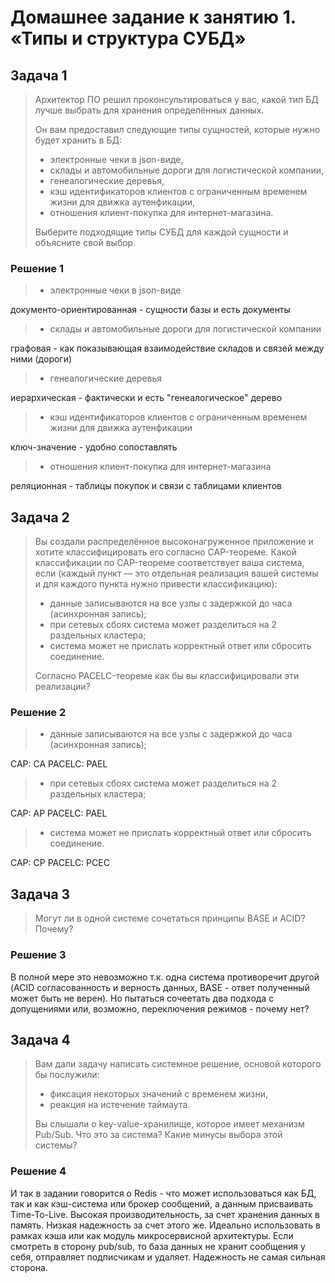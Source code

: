 # Домашнее задание к занятию 1. «Типы и структура СУБД»

## Задача 1
>
> Архитектор ПО решил проконсультироваться у вас, какой тип БД 
> лучше выбрать для хранения определённых данных.
> 
> Он вам предоставил следующие типы сущностей, которые нужно будет хранить в БД:
> 
> - электронные чеки в json-виде,
> - склады и автомобильные дороги для логистической компании,
> - генеалогические деревья,
> - кэш идентификаторов клиентов с ограниченным временем жизни для движка аутенфикации,
> - отношения клиент-покупка для интернет-магазина.
> 
> Выберите подходящие типы СУБД для каждой сущности и объясните свой выбор.

### Решение 1

> - электронные чеки в json-виде

документо-ориентированная - сущности базы и есть документы

> - склады и автомобильные дороги для логистической компании

графовая - как показывающая взаимодействие складов и связей между ними (дороги)

> - генеалогические деревья

иерархическая - фактически и есть "генеалогическое" дерево

> - кэш идентификаторов клиентов с ограниченным временем жизни для движка аутенфикации

ключ-значение - удобно сопоставлять

> - отношения клиент-покупка для интернет-магазина

реляционная - таблицы покупок и связи с таблицами клиентов

## Задача 2
> 
> Вы создали распределённое высоконагруженное приложение и хотите классифицировать его согласно 
> CAP-теореме. Какой классификации по CAP-теореме соответствует ваша система, если 
> (каждый пункт — это отдельная реализация вашей системы и для каждого пункта нужно привести классификацию):
> 
> - данные записываются на все узлы с задержкой до часа (асинхронная запись);
> - при сетевых сбоях система может разделиться на 2 раздельных кластера;
> - система может не прислать корректный ответ или сбросить соединение.
> 
> Согласно PACELC-теореме как бы вы классифицировали эти реализации?

### Решение 2
> - данные записываются на все узлы с задержкой до часа (асинхронная запись);

CAP:    CA
PACELC: PAEL

> - при сетевых сбоях система может разделиться на 2 раздельных кластера;

CAP:    AP
PACELC: PAEL

> - система может не прислать корректный ответ или сбросить соединение.

CAP:    CP
PACELC: PCEC


## Задача 3

> Могут ли в одной системе сочетаться принципы BASE и ACID? Почему?

### Решение 3 

В полной мере это невозможно т.к. одна система противоречит другой (ACID согласованность и верность данных, BASE - ответ полученный может быть не верен). Но пытаться сочеетать два подхода с допущениями или, возможно, переключения режимов - почему нет?

## Задача 4

> Вам дали задачу написать системное решение, основой которого бы послужили:
>
> - фиксация некоторых значений с временем жизни,
> - реакция на истечение таймаута.
> 
> Вы слышали о key-value-хранилище, которое имеет механизм Pub/Sub. 
> Что это за система? Какие минусы выбора этой системы?

### Решение 4

И так в задании говорится о Redis - что может использоваться как БД, так и как кэш-система или брокер
сообщений, а данным присваивать Time-To-Live. Высокая производительность, за счет хранения данных в память. Низкая надежность за счет этого же. Идеально использовать в рамках кэша или как модуль микросервисной архитектуры. Если смотреть в сторону pub/sub, то база данных не хранит сообщения у себя, отправляет подписчикам и удаляет. Надежность не самая сильная сторона. 